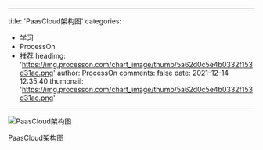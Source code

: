 
---
title: 'PaasCloud架构图'
categories: 
 - 学习
 - ProcessOn
 - 推荐
headimg: 'https://img.processon.com/chart_image/thumb/5a62d0c5e4b0332f153d31ac.png'
author: ProcessOn
comments: false
date: 2021-12-14 12:35:40
thumbnail: 'https://img.processon.com/chart_image/thumb/5a62d0c5e4b0332f153d31ac.png'
---

<div>   
<img class="thumb" alt="PaasCloud架构图" src="https://img.processon.com/chart_image/thumb/5a62d0c5e4b0332f153d31ac.png" referrerpolicy="no-referrer">
<p>PaasCloud架构图</p>  
</div>
            